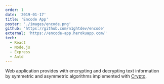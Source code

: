 ```yaml
---
order: 1
date: '2019-01-17'
title: 'Encode App'
poster: './images/encode.png'
github: 'https://github.com/n1ghtdev/encode'
external: 'https://encode-app.herokuapp.com/'
tech:
  - React
  - Node.js
  - Express
  - Antd
---
```


Web application provides with encrypting and decrypting text information by
symmetric and asymmetric algorithms implemented with
[Crypto](https://nodejs.org/api/crypto.html).
